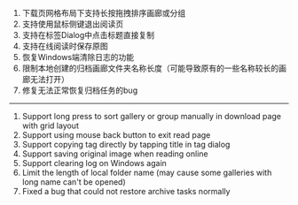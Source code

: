 1. 下载页网格布局下支持长按拖拽排序画廊或分组
2. 支持使用鼠标侧键退出阅读页
3. 支持在标签Dialog中点击标题直接复制
4. 支持在线阅读时保存原图
5. 恢复Windows端清除日志的功能
6. 限制本地创建的归档画廊文件夹名称长度（可能导致原有的一些名称较长的画廊无法打开）
7. 修复无法正常恢复归档任务的bug

------------------------------------------------------------------------------------------

1. Support long press to sort gallery or group manually in download page with grid layout
2. Support using mouse back button to exit read page
3. Support copying tag directly by tapping title in tag dialog
4. Support saving original image when reading online
5. Support clearing log on Windows again
6. Limit the length of local folder name (may cause some galleries with long name can't be opened)
7. Fixed a bug that could not restore archive tasks normally
